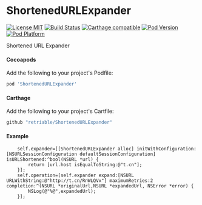 # ShortenedURLExpander

[![License MIT](https://img.shields.io/badge/license-MIT-green.svg?style=flat)](https://raw.githubusercontent.com/retriable/ShortenedURLExpander/master/LICENSE)
[![Build Status](http://img.shields.io/travis/retriable/ShortenedURLExpander/master.svg?style=flat)](https://travis-ci.org/retriable/ShortenedURLExpander)
[![Carthage compatible](https://img.shields.io/badge/Carthage-compatible-4BC51D.svg?style=flat)](https://github.com/retriable/ShortenedURLExpander)
[![Pod Version](http://img.shields.io/cocoapods/v/ShortenedURLExpander.svg?style=flat)](http://cocoapods.org/pods/ShortenedURLExpander)
[![Pod Platform](http://img.shields.io/cocoapods/p/ShortenedURLExpander.svg?style=flat)](http://cocoapods.org/pods/ShortenedURLExpander)

Shortened URL Expander

#### Cocoapods

Add the following to your project's Podfile:
```ruby
pod 'ShortenedURLExpander'
```

#### Carthage

Add the following to your project's Cartfile:
```ruby
github "retriable/ShortenedURLExpander"
```

#### Example

```objc
    self.expander=[[ShortenedURLExpander alloc] initWithConfiguration:[NSURLSessionConfiguration defaultSessionConfiguration] isURLShortened:^bool(NSURL *url) {
        return [url.host isEqualToString:@"t.cn"];
    }];
    self.operation=[self.expander expand:[NSURL URLWithString:@"http://t.cn/RnWLQVx"] maximumRetries:2 completion:^(NSURL *originalUrl,NSURL *expandedUrl, NSError *error) {
        NSLog(@"%@",expandedUrl);
    }];
```
